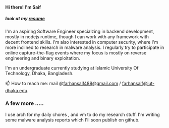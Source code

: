 #### Hi there! I'm Saif  

##### look at my [resume](https://github.com/overlorde/overlorde/blob/main/farhansaif.pdf)
  
I'm an aspiring Software Engineer specialzing in backend development, mostly in nodejs runtime, though I can work with any framework with decent frontend skills. I'm also interested in computer security, where I'm more inclined to research in malware analysis. I regularly try to participate in online capture-the-flag events where my focus is mostly on reverse engineering and binary exploitation.

I'm an undergraduate currently studying at Islamic University Of Technology, Dhaka, Bangladesh.

 📫 How to reach me: mail @farhansaif488@gmail.com / farhansaif@iut-dhaka.edu.  
  
 ### A few more .....
 
 I use arch for my daily chores , and vm to do my research stuff. I'm writing some malware analysis reports which I'll soon publish on github. 
 
 

